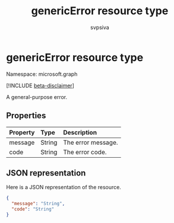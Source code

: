 ﻿---
title: "genericError resource type"
description: "A general-purpose error."
localization_priority: Normal
doc_type: resourcePageType
ms.prod: ""
author: "svpsiva"
---

# genericError resource type

Namespace: microsoft.graph

[!INCLUDE [beta-disclaimer](../../includes/beta-disclaimer.md)]

A general-purpose error.

## Properties

| Property | Type   | Description        |
| :------- | :----- | :----------------- |
| message  | String | The error message. |
| code     | String | The error code.    |

## JSON representation

Here is a JSON representation of the resource.

<!-- {
  "blockType": "resource",
  "optionalProperties": [
  ],
  "@odata.type": "microsoft.graph.genericError"
}-->

```json
{
  "message": "String",
  "code": "String"
}
```
